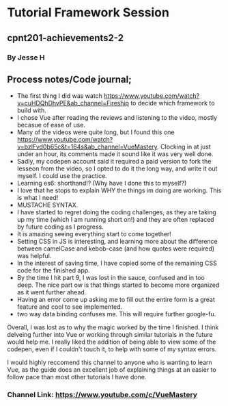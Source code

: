 # Tutorial Framework Session
## cpnt201-achievements2-2

### By Jesse H

## Process notes/Code journal;
- The first thing I did was watch https://www.youtube.com/watch?v=cuHDQhDhvPE&ab_channel=Fireship to decide which framework to build with.
- I chose Vue after reading the reviews and listening to the video, mostly becasue of ease of use.
- Many of the videos were quite long, but I found this one https://www.youtube.com/watch?v=bzlFvd0b65c&t=164s&ab_channel=VueMastery. Clocking in at just under an hour, its comments made it sound like it was very well done.
- Sadly, my codepen account said it required a paid version to fork the lesseon from the video, so I opted to do it the long way, and write it out myself. I could use the practice.
- Learning es6: shorthand!? (Why have I done this to myself?)
- I love that he stops to explain WHY the things im doing are working. This is what I need!
- MUSTACHE SYNTAX.
- I have started to regret doing the coding challenges, as they are taking up my time (which I am running short on!) and they are often replaced by future coding as I progress.
- It is amazing seeing everything start to come together!
- Setting CSS in JS is interesting, and learning more about the difference between camelCase and kebob-case (and how quotes were required) was helpful.
- In the interest of saving time, I have copied some of the remaining CSS code for the finished app.
- By the time I hit part 9, I was lost in the sauce, confused and in too deep. The nice part ow is that things started to become more organized as it went further ahead.
- Having an error come up asking me to fill out the entire form is a great feature and cool to see implemented.
- two way data binding confuses me. This will require further google-fu.

Overall, I was lost as to why the magic worked by the time I finished. I think delveing further into Vue or working through similar tutorials in the future would help me. I really liked the addition of being able to view some of the codepen, even if I couldn't touch it, to help with some of my syntax errors.

I would highly reccomend this channel to anyone who is wanting to learn Vue, as the guide does an excellent job of explaining things at an easier to follow pace than most other tutorials I have done.

### Channel Link: https://www.youtube.com/c/VueMastery